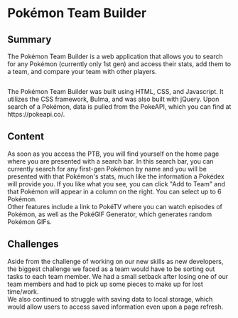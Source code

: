 <h1>
    Pokémon Team Builder
</h1>

<h2>
    Summary
</h2>

<p>
     The Pokémon Team Builder is a web application that allows you to search for any Pokémon (currently only 1st gen) and access their stats, add them to a team, and compare your team with other players.
</p>

<img src="">

<p>
    The Pokémon Team Builder was built using HTML, CSS, and Javascript. It utilizes the CSS framework, Bulma, and was also built with jQuery. Upon search of a Pokémon, data is pulled from the PokeAPI, which you can find at https://pokeapi.co/.
</p>

<h2>
    Content
</h2>

<p>
    As soon as you access the PTB, you will find yourself on the home page where you are presented with a search bar. In this search bar, you can currently search for any first-gen Pokémon by name and you will be presented with that Pokémon's stats, much like the information a Pokédex will provide you. If you like what you see, you can click "Add to Team" and that Pokémon will appear in a column on the right. You can select up to 6 Pokémon.
  <br>
    Other features include a link to PokéTV where you can watch episodes of Pokémon, as well as the PokéGIF Generator, which generates random Pokémon GIFs.
</p>

<h2>
    Challenges
</h2>

<p>
    Aside from the challenge of working on our new skills as new developers, the biggest challenge we faced as a team would have to be sorting out tasks to each team member. We had a small setback after losing one of our team members and had to pick up some pieces to make up for lost time/work.
  <br>
    We also continued to struggle with saving data to local storage, which would allow users to access saved information even upon a page refresh.

</p>
